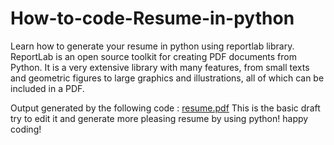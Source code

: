 # How-to-code-Resume-in-python
Learn how to generate your resume in python using reportlab library. ReportLab is an open source toolkit for creating PDF documents from Python. It is a very extensive library with many features, from small texts and geometric figures to large graphics and illustrations, all of which can be included in a PDF.

Output generated by the following code : [resume.pdf](https://github.com/user-attachments/files/15849363/resume.pdf) 
This is the basic draft try to edit it and generate more pleasing resume by using python!
happy coding!
